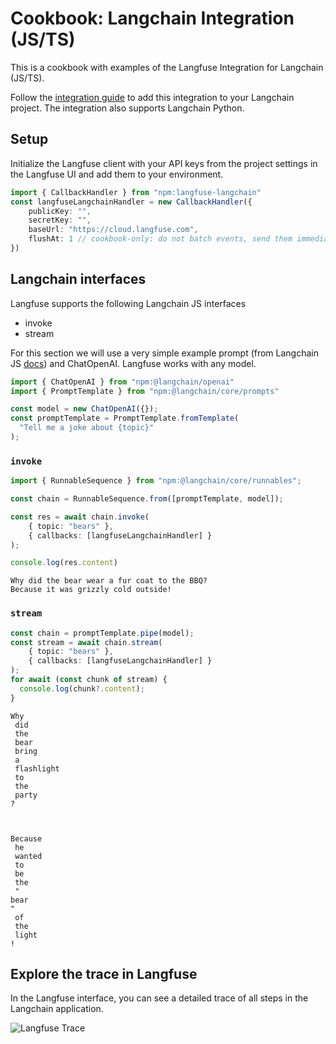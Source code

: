 # Cookbook: Langchain Integration (JS/TS)

This is a cookbook with examples of the Langfuse Integration for Langchain (JS/TS).

Follow the [integration guide](https://langfuse.com/docs/integrations/langchain) to add this integration to your Langchain project. The integration also supports Langchain Python.

## Setup

Initialize the Langfuse client with your API keys from the project settings in the Langfuse UI and add them to your environment.


```typescript
import { CallbackHandler } from "npm:langfuse-langchain"
const langfuseLangchainHandler = new CallbackHandler({
    publicKey: "",
    secretKey: "",
    baseUrl: "https://cloud.langfuse.com",
    flushAt: 1 // cookbook-only: do not batch events, send them immediately
})
```

## Langchain interfaces

Langfuse supports the following Langchain JS interfaces

- invoke
- stream

For this section we will use a very simple example prompt (from Langchain JS [docs](https://js.langchain.com/docs/expression_language/interface)) and ChatOpenAI. Langfuse works with any model.


```typescript
import { ChatOpenAI } from "npm:@langchain/openai"
import { PromptTemplate } from "npm:@langchain/core/prompts"

const model = new ChatOpenAI({});
const promptTemplate = PromptTemplate.fromTemplate(
  "Tell me a joke about {topic}"
);
```

### `invoke`


```typescript
import { RunnableSequence } from "npm:@langchain/core/runnables";

const chain = RunnableSequence.from([promptTemplate, model]);

const res = await chain.invoke(
    { topic: "bears" },
    { callbacks: [langfuseLangchainHandler] }
);

console.log(res.content)
```

    Why did the bear wear a fur coat to the BBQ?
    Because it was grizzly cold outside!


### `stream`


```typescript
const chain = promptTemplate.pipe(model);
const stream = await chain.stream(
    { topic: "bears" },
    { callbacks: [langfuseLangchainHandler] }
);
for await (const chunk of stream) {
  console.log(chunk?.content);
}
```

    
    Why
     did
     the
     bear
     bring
     a
     flashlight
     to
     the
     party
    ?
     
    
    
    Because
     he
     wanted
     to
     be
     the
     "
    bear
    "
     of
     the
     light
    !
    


## Explore the trace in Langfuse

In the Langfuse interface, you can see a detailed trace of all steps in the Langchain application.

![Langfuse Trace](https://langfuse.com/images/cookbook/js_integration_langchain_trace.png)
